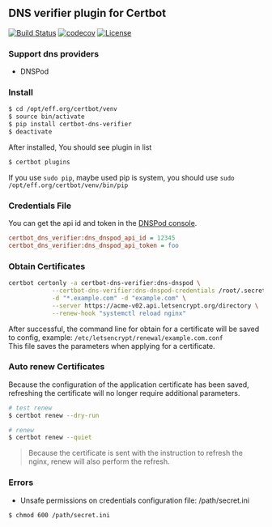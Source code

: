 ## DNS verifier plugin for Certbot
[![Build Status](https://travis-ci.org/fzhyzamt/certbot-dns-verifier.svg?branch=master)](https://travis-ci.org/fzhyzamt/certbot-dns-verifier)
[![codecov](https://codecov.io/gh/fzhyzamt/certbot-dns-verifier/branch/master/graph/badge.svg)](https://codecov.io/gh/fzhyzamt/certbot-dns-verifier)
[![License](https://img.shields.io/badge/License-Apache%202.0-blue.svg)](https://github.com/fzhyzamt/certbot-dns-verifier/blob/master/LICENSE)


### Support dns providers
- DNSPod

### Install

```bash
$ cd /opt/eff.org/certbot/venv
$ source bin/activate
$ pip install certbot-dns-verifier
$ deactivate
```
After installed, You should see plugin in list

```bash
$ certbot plugins
```

If you use `sudo pip`, maybe used pip is system, you should use `sudo /opt/eff.org/certbot/venv/bin/pip`

### Credentials File

You can get the api id and token in the [DNSPod console](https://www.dnspod.cn/console/user/security).
```ini
certbot_dns_verifier:dns_dnspod_api_id = 12345
certbot_dns_verifier:dns_dnspod_api_token = foo
```



### Obtain Certificates

```bash
certbot certonly -a certbot-dns-verifier:dns-dnspod \
			--certbot-dns-verifier:dns-dnspod-credentials /root/.secrets/certbot/dnspod.ini \
			-d "*.example.com" -d "example.com" \
			--server https://acme-v02.api.letsencrypt.org/directory \
			--renew-hook "systemctl reload nginx"
```

After successful, the command line for obtain for a certificate will be saved to config,
example: `/etc/letsencrypt/renewal/example.com.conf`  
This file saves the parameters when applying for a certificate.


### Auto renew Certificates

Because the configuration of the application certificate has been saved,
refreshing the certificate will no longer require additional parameters.

```bash
# test renew
$ certbot renew --dry-run

# renew
$ certbot renew --quiet
```

> Because the certificate is sent with the instruction to refresh the nginx, renew will also perform the refresh.

### Errors

- Unsafe permissions on credentials configuration file: /path/secret.ini

```bash
$ chmod 600 /path/secret.ini
```

